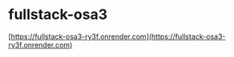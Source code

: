 # fullstack-osa3

[https://fullstack-osa3-ry3f.onrender.com](https://fullstack-osa3-ry3f.onrender.com)
